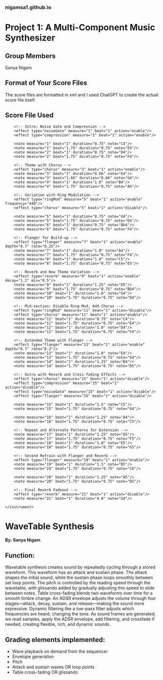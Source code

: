 ### nigamsa1.github.io

# Project 1: A Multi-Component Music Synthesizer

## Group Members
Sanya Nigam

## Format of Your Score Files
The score files are formatted in xml and I used ChatGPT to create the actual score file itself.

## Score File Used
<?xml version="1.0" encoding="utf-8"?>
<score bpm="120" beatspermeasure="2">
    <instrument instrument="WaveTable">

        <!-- Intro: Noise Gate and Compression -->
        <effect type="noiseGate" measure="1" beat="1" action="enable"/>
        <effect type="compression" measure="1" beat="1" action="enable"/>

        <note measure="1" beat="1" duration="0.75" note="C4"/>
        <note measure="1" beat="1.75" duration="0.75" note="E4"/>
        <note measure="2" beat="1" duration="0.75" note="D4"/>
        <note measure="2" beat="1.75" duration="0.75" note="F4"/>

        <!-- Theme with Chorus -->
        <effect type="chorus" measure="3" beat="1" action="enable"/>
        <note measure="3" beat="1" duration="0.66" note="E4"/>
        <note measure="3" beat="1.66" duration="0.66" note="G4"/>
        <note measure="4" beat="1" duration="1.0" note="B4"/>
        <note measure="4" beat="1.75" duration="0.75" note="A4"/>

        <!-- Variation with Ring Modulation -->
        <effect type="ringMod" measure="5" beat="1" action="enable" frequency="440"/>
        <effect type="chorus" measure="5" beat="1" action="disable"/>

        <note measure="5" beat="1" duration="0.75" note="G4"/>
        <note measure="5" beat="1.75" duration="0.75" note="D4"/>
        <note measure="6" beat="1" duration="0.75" note="Bb4"/>
        <note measure="6" beat="1.75" duration="0.75" note="F4"/>

        <!-- Flanger for Build-up -->
        <effect type="flanger" measure="7" beat="1" action="enable" depth="0.7" rate="0.25"/>
        <note measure="7" beat="1" duration="1.0" note="A4"/>
        <note measure="7" beat="1.75" duration="0.75" note="F4"/>
        <note measure="8" beat="1" duration="1.0" note="C5"/>
        <note measure="8" beat="1.75" duration="0.75" note="E5"/>

        <!-- Reverb and New Theme Variation -->
        <effect type="reverb" measure="9" beat="1" action="enable" decay="1.2" mix="0.5"/>
        <note measure="9" beat="1" duration="1.25" note="D5"/>
        <note measure="9" beat="1.75" duration="0.75" note="Bb4"/>
        <note measure="10" beat="1" duration="1.0" note="G4"/>
        <note measure="10" beat="1.75" duration="0.75" note="D4"/>

        <!-- Mid-section: Disable Ring Mod, Add Chorus -->
        <effect type="ringMod" measure="11" beat="1" action="disable"/>
        <effect type="chorus" measure="11" beat="1" action="enable"/>
        <note measure="11" beat="1" duration="0.75" note="C4"/>
        <note measure="11" beat="1.75" duration="0.75" note="E4"/>
        <note measure="12" beat="1" duration="1.0" note="D4"/>
        <note measure="12" beat="1.75" duration="0.75" note="F4"/>

        <!-- Extended Theme with Flanger -->
        <effect type="flanger" measure="13" beat="1" action="enable" depth="0.7" rate="0.3"/>
        <note measure="13" beat="1" duration="1.0" note="E4"/>
        <note measure="13" beat="1.75" duration="0.75" note="G4"/>
        <note measure="14" beat="1" duration="1.25" note="B4"/>
        <note measure="14" beat="1.75" duration="0.75" note="D5"/>

        <!-- Outro with Reverb and Cross-fading Effects -->
        <effect type="chorus" measure="15" beat="1" action="disable"/>
        <effect type="compression" measure="15" beat="1" action="disable"/>
        <effect type="noiseGate" measure="15" beat="1" action="disable"/>
        <effect type="flanger" measure="15" beat="1" action="disable"/>
        
        <note measure="15" beat="1" duration="1.5" note="C5"/>
        <note measure="15" beat="1.75" duration="0.75" note="G4"/>
        
        <note measure="16" beat="1" duration="1.25" note="A4"/>
        <note measure="16" beat="1.75" duration="0.75" note="C5"/>
        
        <!-- Repeat and Alternate Patterns for Extension -->
        <note measure="17" beat="1" duration="1.25" note="D5"/>
        <note measure="17" beat="1.75" duration="0.75" note="F5"/>
        <note measure="18" beat="1" duration="1.0" note="E5"/>
        <note measure="18" beat="1.75" duration="0.75" note="G5"/>
        
        <!-- Second Refrain with Flanger and Reverb -->
        <effect type="flanger" measure="19" beat="1" action="enable"/>
        <note measure="19" beat="1" duration="1.5" note="B5"/>
        <note measure="19" beat="1.75" duration="0.75" note="C6"/>
        
        <note measure="20" beat="1" duration="1.25" note="A5"/>
        <note measure="20" beat="1.75" duration="0.75" note="D5"/>

        <!-- Final Reverb Fadeout -->
        <effect type="reverb" measure="21" beat="1" action="disable"/>
        <note measure="21" beat="1" duration="4.0" note="G4"/>
        
    </instrument>
</score>




# WaveTable Synthesis
#### By: Sanya Nigam

## Function:
Wavetable synthesis creates sound by repeatedly cycling through a stored waveform. This waveform has an attack and sustain phase. The attack shapes the initial sound, while the sustain phase loops smoothly between set loop points. The pitch is controlled by the reading speed through the wavetable, with glissando added by gradually adjusting this speed to slide between notes. Table cross-fading blends two waveforms over time for a smooth timbre change. An ADSR envelope adjusts the volume through four stages—attack, decay, sustain, and release—making the sound more expressive. Dynamic filtering like a low-pass filter adjusts which frequencies are heard, changing the tone. As sound frames are generated, we read samples, apply the ADSR envelope, add filtering, and crossfade if needed, creating flexible, rich, and dynamic sounds.

## Grading elements implemented:
- Wave playback on demand from the sequencer
- Envelope generation
- Pitch
- Attack and sustain waves OR loop points
- Table cross-fading OR glissando

